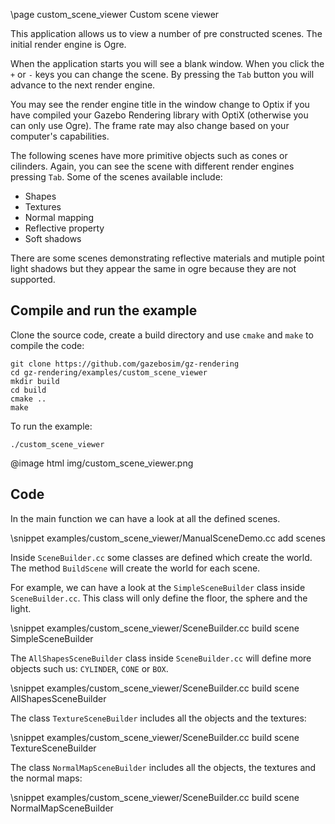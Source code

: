 \page custom_scene_viewer Custom scene viewer

This application allows us to view a number of pre constructed scenes.
The initial render engine is Ogre.

When the application starts you will see a blank window.
When you click the `+` or `-` keys you can change the scene.
By pressing the `Tab` button you will advance to the next render engine.

You may see the render engine title in the window change to Optix if you have compiled your Gazebo Rendering library with OptiX (otherwise you can only use Ogre).
The frame rate may also change based on your computer's capabilities.

The following scenes have more primitive objects such as cones or cilinders. Again, you can see the scene with different render engines pressing `Tab`.
Some of the scenes available include:

 - Shapes
 - Textures
 - Normal mapping
 - Reflective property
 - Soft shadows

There are some scenes demonstrating reflective materials and mutiple point light shadows but they appear the same in ogre because they are not supported.

## Compile and run the example

Clone the source code, create a build directory and use `cmake` and `make` to compile the code:

```{.sh}
git clone https://github.com/gazebosim/gz-rendering
cd gz-rendering/examples/custom_scene_viewer
mkdir build
cd build
cmake ..
make
```

To run the example:

```{.sh}
./custom_scene_viewer
```

@image html img/custom_scene_viewer.png

## Code

In the main function we can have a look at all the defined scenes.

\snippet examples/custom_scene_viewer/ManualSceneDemo.cc add scenes

Inside `SceneBuilder.cc` some classes are defined which create the world. The method `BuildScene` will create the world for each scene.

For example, we can have a look at the `SimpleSceneBuilder` class inside `SceneBuilder.cc`. This class will only define the floor, the sphere and the light.

\snippet examples/custom_scene_viewer/SceneBuilder.cc build scene SimpleSceneBuilder

The `AllShapesSceneBuilder` class inside `SceneBuilder.cc` will define more objects such us: `CYLINDER`, `CONE` or `BOX`.

\snippet examples/custom_scene_viewer/SceneBuilder.cc build scene AllShapesSceneBuilder

The class `TextureSceneBuilder` includes all the objects and the textures:

\snippet examples/custom_scene_viewer/SceneBuilder.cc build scene TextureSceneBuilder

The class `NormalMapSceneBuilder` includes all the objects, the textures and the normal maps:

\snippet examples/custom_scene_viewer/SceneBuilder.cc build scene NormalMapSceneBuilder
